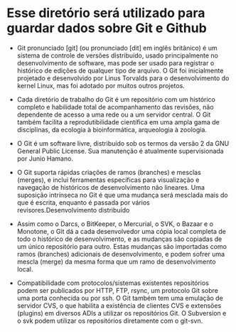 # Esse diretório será utilizado para guardar dados sobre Git e Github

- Git pronunciado [git] (ou pronunciado [dit] em inglês britânico) é um sistema de controle de
versões distribuído, usado principalmente no desenvolvimento de software, mas pode ser
usado para registrar o histórico de edições de qualquer tipo de arquivo. O Git foi inicialmente
projetado e desenvolvido por Linus Torvalds para o desenvolvimento do kernel Linux, mas foi
adotado por muitos outros projetos.
- Cada diretório de trabalho do Git é um repositório com um histórico completo e habilidade
total de acompanhamento das revisões, não dependente de acesso a uma rede ou a um
servidor central. O Git também facilita a reprodutibilidade científica em uma ampla gama de
disciplinas, da ecologia à bioinformática, arqueologia à zoologia.
- O Git é um software livre, distribuído sob os termos da versão 2 da GNU General Public
License. Sua manutenção é atualmente supervisionada por Junio Hamano.

- O Git suporta rápidas criações de ramos (branches) e mesclas (merges), e inclui ferramentas específicas
para visualização e navegação de históricos de desenvolvimento não lineares. Uma suposição intrínseca no
Git é que uma mudança será mesclada mais do que é escrita, enquanto é passada por vários
revisores.Desenvolvimento distribuído
- Assim como o Darcs, o BitKeeper, o Mercurial, o SVK, o Bazaar e o Monotone, o Git dá a cada
desenvolvedor uma cópia local completa de todo o histórico de desenvolvimento, e as mudanças são copiadas
de um único repositório para outro. Estas mudanças são importadas como ramos (branches) adicionais de
desenvolvimento, e podem sofrer uma mescla (merge) da mesma forma que um ramo de desenvolvimento local.
- Compatibilidade com protocolos/sistemas existentes repositórios podem ser publicados por HTTP, FTP,
rsync, um protocolo Git sobre uma porta conhecida ou por ssh. O Git também tem uma emulação de servidor
CVS, o que habilita a existência de clientes CVS e extensões (plugins) em diversos ADIs a utilizar os
repositórios Git. O Subversion e o svk podem utilizar os repositórios diretamente com o git-svn.
